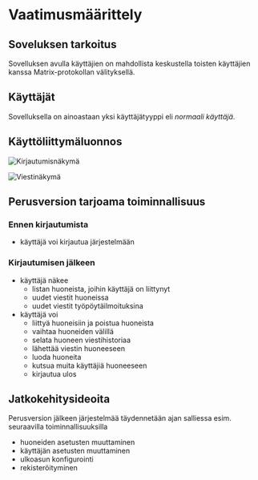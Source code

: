 # Vaatimusmäärittely

## Soveluksen tarkoitus
Sovelluksen avulla käyttäjien on mahdollista keskustella toisten käyttäjien kanssa Matrix-protokollan välityksellä.

## Käyttäjät
Sovelluksella on ainoastaan yksi käyttäjätyyppi eli _normaali käyttäjä_.

## Käyttöliittymäluonnos
![Kirjautumisnäkymä](https://img.mau.lu/HIzm2.png)

![Viestinäkymä](https://img.mau.lu/hhj4M.png)

## Perusversion tarjoama toiminnallisuus

### Ennen kirjautumista
* käyttäjä voi kirjautua järjestelmään

### Kirjautumisen jälkeen
* käyttäjä näkee
  * listan huoneista, joihin käyttäjä on liittynyt
  * uudet viestit huoneissa
  * uudet viestit työpöytäilmoituksina
* käyttäjä voi
  * liittyä huoneisiin ja poistua huoneista
  * vaihtaa huoneiden välillä
  * selata huoneen viestihistoriaa
  * lähettää viestin huoneeseen
  * luoda huoneita
  * kutsua muita käyttäjiä huoneeseen
  * kirjautua ulos

## Jatkokehitysideoita
Perusversion jälkeen järjestelmää täydennetään ajan salliessa esim. seuraavilla toiminnallisuuksilla

* huoneiden asetusten muuttaminen
* käyttäjän asetusten muuttaminen
* ulkoasun konfigurointi
* rekisteröityminen
